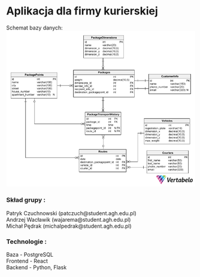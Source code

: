 <h1>Aplikacja dla firmy kurierskiej  <br /> </h1>
Schemat bazy danych:

<img src="schemat.png" alt="Schemat">

<h3>Skład grupy : <br /> </h3>
Patryk Czuchnowski (patczuch@student.agh.edu.pl) <br />
Andrzej Wacławik (wajarema@student.agh.edu.pl) <br />
Michał Pędrak (michalpedrak@student.agh.edu.pl) <br />

<h3>Technologie : <br /> </h3>
Baza - PostgreSQL <br />
Frontend - React <br />
Backend - Python, Flask
